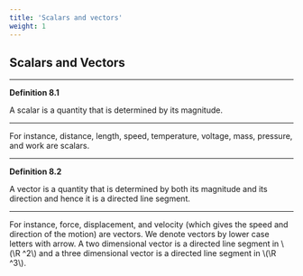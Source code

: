 ```yaml
---
title: 'Scalars and vectors'
weight: 1
---
```


## Scalars and Vectors

---
**Definition 8.1**

A scalar is a quantity that is determined by its magnitude.

---

For instance, distance, length, speed, temperature, voltage, mass, pressure, and work are scalars.

---
**Definition 8.2**

A vector is a quantity that is determined by both its magnitude and its direction and hence it is
a directed line segment. 

---

For instance, force, displacement, and velocity (which gives the speed and direction of the motion) are vectors. 
We denote vectors by lower case letters with arrow. A two dimensional vector is a directed line
segment in \\(\R ^2\\) and a three dimensional vector is a directed line segment in \\(\R ^3\\). 



